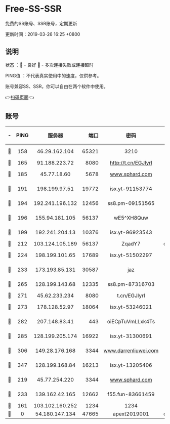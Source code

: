 # Free-SS-SSR

免费的SS账号、SSR账号，定期更新

更新时间：2019-03-26 16:25 +0800

## 说明

状态     ：🙂 - 良好 🙁 - 多次连接失败或连接超时

PING值   ：不代表真实使用中的速度，仅供参考。

账号兼容SS、SSR，你可以自由在两个软件中使用。

👉[扫码页面](https://liesauer.github.io/Free-SS-SSR/)👈

## 账号

|-|PING|服务器|端口|密码|加密方式|区域|
|:----:|:----:|:-----:|-----:|:----:|:----:|:----:|
|🙂|158|46.29.162.104|65321|3210|aes-256-ctr|RU|
|🙂|165|91.188.223.72|8080|http://t.cn/EGJIyrl|rc4-md5|RU|
|🙂|185|45.77.18.60|5678|www.sphard.com|aes-256-cfb|JP|
|🙂|191|198.199.97.51|19772|isx.yt-91153774|aes-256-cfb|US|
|🙂|194|192.241.196.132|12456|ss8.pm-09151565|aes-256-cfb|US|
|🙂|196|155.94.181.105|56137|wE5^XH8Quw|aes-256-cfb|US|
|🙂|199|192.241.204.13|10376|isx.yt-96923543|aes-256-cfb|US|
|🙂|212|103.124.105.189|56137|ZqadY7|chacha20|US|
|🙂|224|198.199.101.65|17689|isx.yt-51502297|aes-256-cfb|US|
|🙂|233|173.193.85.131|30587|jaz|aes-256-cfb|US|
|🙂|265|128.199.143.68|12335|ss8.pm-87316703|aes-256-cfb|SG|
|🙂|271|45.62.233.234|8080|t.cn/EGJIyrl|rc4-md5|CA|
|🙂|273|178.128.52.97|18064|isx.yt-53246021|aes-256-cfb|SG|
|🙂|282|207.148.83.41|443|oiECpTuVmLLxk4Ts|aes-256-cfb|AU|
|🙂|285|128.199.205.174|16922|isx.yt-31300691|aes-256-cfb|SG|
|🙂|306|149.28.176.168|3344|www.darrenliuwei.com|aes-256-cfb|AU|
|🙂|347|128.199.168.84|16213|isx.yt-13205406|aes-256-cfb|SG|
|🙂|219|45.77.254.220|3344|www.sphard.com|aes-256-cfb|SG|
|🙂|233|139.162.42.165|12662|f55.fun-83661459|aes-256-cfb|SG|
|🙁|161|103.102.160.252|1234|1234|rc4-md5|JP|
|🙁|0|54.180.147.134|47665|apext2019001|chacha20|KR|
